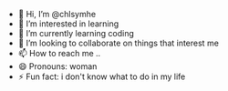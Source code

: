 - 👋 Hi, I’m @chlsymhe
- 👀 I’m interested in learning
- 🌱 I’m currently learning coding
- 💞️ I’m looking to collaborate on things that interest me
- 📫 How to reach me ..
- 😄 Pronouns:  woman
- ⚡ Fun fact: i don't know what to do in my life

<!---
chlsymhe/chlsymhe is a ✨ special ✨ repository because its `README.md` (this file) appears on your GitHub profile.
You can click the Preview link to take a look at your changes.
--->
